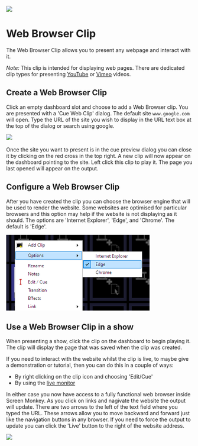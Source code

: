 ![](../../images/WebBrowserIcon.png) 
# Web Browser Clip

The Web Browser Clip allows you to present any webpage and interact with it.

*Note:* This clip is intended for displaying web pages. There are dedicated clip types for presenting [YouTube](youtube.md) or [Vimeo](vimeo.md) videos.

## Create a Web Browser Clip
Click an empty dashboard slot and choose to add a Web Browser clip. You are presented with a 'Cue Web Clip' dialog. The default site `www.google.com` will open. Type the URL of the site you wish to display in the URL text box at the top of the dialog or search using google.

![](../../images/clip-webbrowser.png)

Once the site you want to present is in the cue preview dialog you can close it by clicking on the red cross in the top right. A new clip will now appear on the dashboard pointing to the site. Left click this clip to play it. The page you last opened will appear on the output.

## Configure a Web Browser Clip
After you have created the clip you can choose the browser engine that will be used to render the website. Some websites are optimised for particular browsers and this option may help if the website is not displaying as it should. The options are 'Internet Explorer', 'Edge', and 'Chrome'. The default is 'Edge'.

![](../../images/clip-webbrowser-options.png)

## Use a Web Browser Clip in a show
When presenting a show, click the clip on the dashboard to begin playing it. The clip will display the page that was saved when the clip was created.

If you need to interact with the website whilst the clip is live, to maybe give a demonstration or tutorial, then you can do this in a couple of ways:

- By right clicking on the clip icon and choosing 'Edit/Cue'
- By using the [live monitor](../toolbar/preview.md)

In either case you now have access to a fully functional web browser inside Screen Monkey. As you click on links and nagivate the website the output will update. There are two arrows to the left of the text field where you typed the URL. These arrows allow you to move backward and forward just like the navigation buttons in any browser. If you need to force the output to update you can click the 'Live' button to the right of the website address.

![](../../images/clip-webbrowser-preview.png)